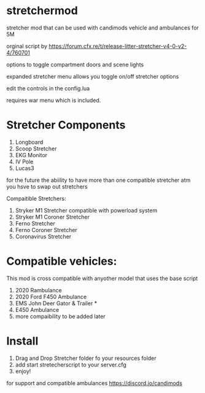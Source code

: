 # stretchermod
stretcher mod that can be used with candimods vehicle and ambulances for 5M 

orginal script by https://forum.cfx.re/t/release-litter-stretcher-v4-0-v2-4/760701

options to toggle compartment doors and scene lights

expanded stretcher menu allows you toggle on/off stretcher options 

edit the controls in the config.lua

requires war menu which is included.

# Stretcher Components
1. Longboard
2. Scoop Stretcher 
3. EKG Monitor 
4. IV Pole
5. Lucas3

for the future the abiility to have more than one compatible stretcher atm you 
hsve to swap out stretchers

Compaitible Stretchers:
1. Stryker M1 Stretcher compatible with  powerload system
2. Stryker M1 Coroner Stretcher
3. Ferno Stretcher
4. Ferno Coroner Stretcher 
5. Coronavirus Stretcher 

# Compatible vehicles:
This mod is cross compatible with anyother model that uses the base script 

1. 2020 Rambulance
2. 2020 Ford F450 Ambulance
3. EMS John Deer Gator & Trailer *
4. E450 Ambulance
5. more compaibility to be added later

# Install 
1. Drag and Drop Stretcher folder fo your resources folder
2. add start stretecherscript to your server.cfg
3. enjoy! 

for support and compatible ambulances https://discord.io/candimods

